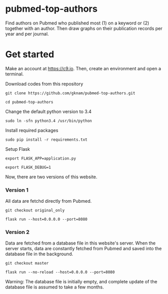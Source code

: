# pubmed-top-authors
Find authors on Pubmed who published most (1) on a keyword or (2) together with an author.
Then draw graphs on their publication records per year and per journal.

# Get started
Make an account at https://c9.io. Then, create an environment and open a terminal.

Download codes from this repository

`git clone https://github.com/gknam/pubmed-top-authors.git`

`cd pubmed-top-authors`

Change the default python version to 3.4

`sudo ln -sfn python3.4 /usr/bin/python`

Install required packages

`sudo pip install -r requirements.txt`

Setup Flask

`export FLASK_APP=application.py`

`export FLASK_DEBUG=1`




Now, there are two versions of this website.

### Version 1
All data are fetchd directly from Pubmed.

`git checkout original_only`

`flask run --host=0.0.0.0 --port=8080`



### Version 2
Data are fetched from a database file in this website's server. When the server starts, data are constantly
fetched from Pubmed and saved into the database file in the background.

`git checkout master`

`flask run --no-reload --host=0.0.0.0 --port=8080`

Warning: The database file is initially empty, and complete update of the database file is assumed to take a few months.
